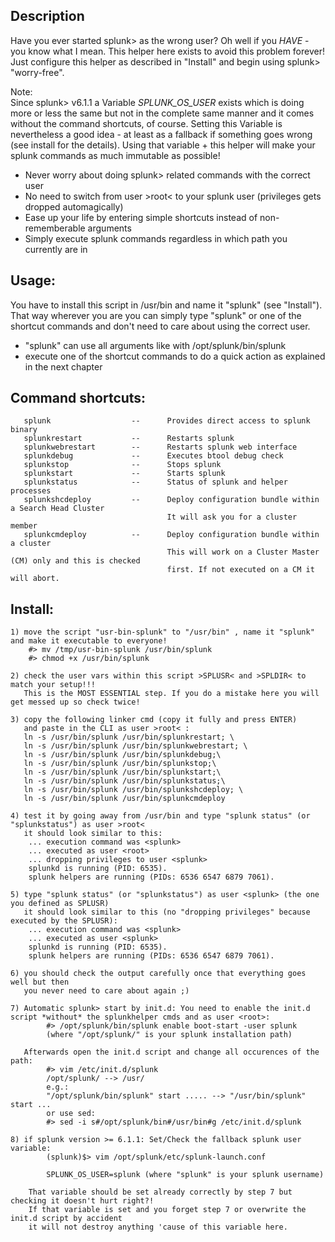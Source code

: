 ## Description

   Have you ever started splunk> as the wrong user? Oh well if you *HAVE* - you know what I
   mean. This helper here exists to avoid this problem forever! 
   Just configure this helper as described in "Install" and begin using splunk> "worry-free".

   Note:   
   Since splunk> v6.1.1 a Variable *SPLUNK_OS_USER* exists which is doing more or less the same
   but not in the complete same manner and it comes without the command shortcuts, of course.
   Setting this Variable is nevertheless a good idea - at least as a fallback if something goes wrong
   (see install for the details). Using that variable + this helper will make your splunk commands
   as much immutable as possible!

- Never worry about doing splunk> related commands with the correct user
- No need to switch from user >root< to your splunk user (privileges gets dropped automagically)
- Ease up your life by entering simple shortcuts instead of non-rememberable arguments
- Simply execute splunk commands regardless in which path you currently are in

## Usage:

   You have to install this script in /usr/bin and name it "splunk" (see "Install"). That way wherever
   you are you can simply type "splunk" or one of the shortcut commands and don't need to care
   about using the correct user.

- "splunk" can use all arguments like with /opt/splunk/bin/splunk
- execute one of the shortcut commands to do a quick action as explained in the next chapter

## Command shortcuts:

       splunk                  --      Provides direct access to splunk binary
       splunkrestart           --      Restarts splunk
       splunkwebrestart        --      Restarts splunk web interface
       splunkdebug             --      Executes btool debug check
       splunkstop              --      Stops splunk
       splunkstart             --      Starts splunk
       splunkstatus            --      Status of splunk and helper processes
       splunkshcdeploy         --      Deploy configuration bundle within a Search Head Cluster
                                       It will ask you for a cluster member
       splunkcmdeploy          --      Deploy configuration bundle within a cluster
                                       This will work on a Cluster Master (CM) only and this is checked
                                       first. If not executed on a CM it will abort.

## Install:

	1) move the script "usr-bin-splunk" to "/usr/bin" , name it "splunk" and make it executable to everyone!
		#> mv /tmp/usr-bin-splunk /usr/bin/splunk
		#> chmod +x /usr/bin/splunk
		
	2) check the user vars within this script >SPLUSR< and >SPLDIR< to match your setup!!!
	   This is the MOST ESSENTIAL step. If you do a mistake here you will get messed up so check twice!
	   
	3) copy the following linker cmd (copy it fully and press ENTER) 
	   and paste in the CLI as user >root< :
       ln -s /usr/bin/splunk /usr/bin/splunkrestart; \
       ln -s /usr/bin/splunk /usr/bin/splunkwebrestart; \
       ln -s /usr/bin/splunk /usr/bin/splunkdebug;\
       ln -s /usr/bin/splunk /usr/bin/splunkstop;\
       ln -s /usr/bin/splunk /usr/bin/splunkstart;\
       ln -s /usr/bin/splunk /usr/bin/splunkstatus;\
       ln -s /usr/bin/splunk /usr/bin/splunkshcdeploy; \
       ln -s /usr/bin/splunk /usr/bin/splunkcmdeploy
	
	4) test it by going away from /usr/bin and type "splunk status" (or "splunkstatus") as user >root<
	   it should look similar to this:
		... execution command was <splunk>
		... executed as user <root>
		... dropping privileges to user <splunk>
		splunkd is running (PID: 6535).
		splunk helpers are running (PIDs: 6536 6547 6879 7061).
		
	5) type "splunk status" (or "splunkstatus") as user <splunk> (the one you defined as SPLUSR)
	   it should look similar to this (no "dropping privileges" because executed by the SPLUSR):
		... execution command was <splunk>
		... executed as user <splunk>
		splunkd is running (PID: 6535).
		splunk helpers are running (PIDs: 6536 6547 6879 7061).
		
	6) you should check the output carefully once that everything goes well but then
	   you never need to care about again ;)
       
    7) Automatic splunk> start by init.d: You need to enable the init.d script *without* the splunkhelper cmds and as user <root>:
            #> /opt/splunk/bin/splunk enable boot-start -user splunk
            (where "/opt/splunk/" is your splunk installation path)
       
       Afterwards open the init.d script and change all occurences of the path:
            #> vim /etc/init.d/splunk
            /opt/splunk/ --> /usr/
            e.g.:
            "/opt/splunk/bin/splunk" start ..... --> "/usr/bin/splunk" start ...
            or use sed:
            #> sed -i s#/opt/splunk/bin#/usr/bin#g /etc/init.d/splunk
    
    8) if splunk version >= 6.1.1: Set/Check the fallback splunk user variable:
            (splunk)$> vim /opt/splunk/etc/splunk-launch.conf
            
            SPLUNK_OS_USER=splunk (where "splunk" is your splunk username)
            
        That variable should be set already correctly by step 7 but checking it doesn't hurt right?!
        If that variable is set and you forget step 7 or overwrite the init.d script by accident
        it will not destroy anything 'cause of this variable here.
        